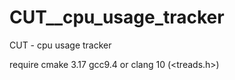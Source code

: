 # CUT__cpu_usage_tracker
CUT - cpu usage tracker

require cmake 3.17 gcc9.4 or clang 10 (<treads.h>)
